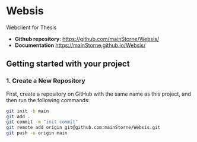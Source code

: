 # Websis

Webclient for Thesis

- **Github repository**: <https://github.com/mainStorne/Websis/>
- **Documentation** <https://mainStorne.github.io/Websis/>

## Getting started with your project

### 1. Create a New Repository

First, create a repository on GitHub with the same name as this project, and then run the following commands:

```bash
git init -b main
git add .
git commit -m "init commit"
git remote add origin git@github.com:mainStorne/Websis.git
git push -u origin main
```
